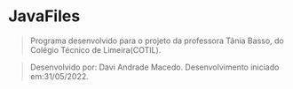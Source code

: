 # JavaFiles

>Programa desenvolvido para o projeto da professora Tânia Basso, do Colégio Técnico de Limeira(COTIL).


>Desenvolvido por: Davi Andrade Macedo.
>Desenvolvimento iniciado em:31/05/2022.
